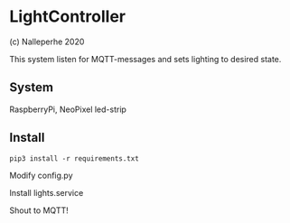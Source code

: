 # LightController

(c) Nalleperhe 2020

This system listen for MQTT-messages and sets lighting to desired state.

## System

RaspberryPi, NeoPixel led-strip

## Install

`pip3 install -r requirements.txt`

Modify config.py

Install lights.service

Shout to MQTT!
